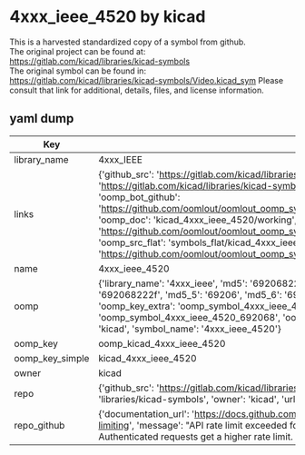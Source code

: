 # 4xxx_ieee_4520 by kicad  
This is a harvested standardized copy of a symbol from github.  
The original project can be found at:  
https://gitlab.com/kicad/libraries/kicad-symbols  
The original symbol can be found in:
https://gitlab.com/kicad/libraries/kicad-symbols/Video.kicad_sym
Please consult that link for additional, details, files, and license information.  
## yaml dump  
| Key | Value |  
| --- | --- |  
| library_name | 4xxx_IEEE |  
| links | {'github_src': 'https://gitlab.com/kicad/libraries/kicad-symbols/Video.kicad_sym', 'github_src_repo': 'https://gitlab.com/kicad/libraries/kicad-symbols', 'oomp_bot': 'kicad_4xxx_ieee_4520/working', 'oomp_bot_github': 'https://github.com/oomlout/oomlout_oomp_symbol_bot/tree/main/kicad_4xxx_ieee_4520/working', 'oomp_doc': 'kicad_4xxx_ieee_4520/working', 'oomp_doc_github': 'https://github.com/oomlout/oomlout_oomp_symbol_doc/tree/main/kicad_4xxx_ieee_4520/working', 'oomp_src_flat': 'symbols_flat/kicad_4xxx_ieee_4520/working', 'oomp_src_flat_github': 'https://github.com/oomlout/oomlout_oomp_symbol_src/tree/main/kicad_4xxx_ieee_4520/working'} |  
| name | 4xxx_ieee_4520 |  
| oomp | {'library_name': '4xxx_ieee', 'md5': '692068222f62156dfbd4b4e43c182667', 'md5_10': '692068222f', 'md5_5': '69206', 'md5_6': '692068', 'oomp_key': 'oomp_4xxx_ieee_4520', 'oomp_key_extra': 'oomp_symbol_4xxx_ieee_4520', 'oomp_key_full': 'oomp_symbol_4xxx_ieee_4520_692068', 'oomp_key_simple': '4xxx_ieee_4520', 'owner_name': 'kicad', 'symbol_name': '4xxx_ieee_4520'} |  
| oomp_key | oomp_kicad_4xxx_ieee_4520 |  
| oomp_key_simple | kicad_4xxx_ieee_4520 |  
| owner | kicad |  
| repo | {'github_src': 'https://gitlab.com/kicad/libraries/kicad-symbols/Video.kicad_sym', 'name': 'libraries/kicad-symbols', 'owner': 'kicad', 'url': 'https://gitlab.com/kicad/libraries/kicad-symbols'} |  
| repo_github | {'documentation_url': 'https://docs.github.com/rest/overview/resources-in-the-rest-api#rate-limiting', 'message': "API rate limit exceeded for 84.66.173.59. (But here's the good news: Authenticated requests get a higher rate limit. Check out the documentation for more details.)"} |  

